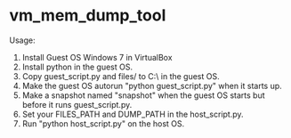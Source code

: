 # vm_mem_dump_tool

Usage:
1. Install Guest OS Windows 7 in VirtualBox
2. Install python in the guest OS.
3. Copy guest_script.py and files/ to C:\ in the guest OS.
4. Make the guest OS autorun "python guest_script.py" when it starts up.
5. Make a snapshot named "snapshot" when the guest OS starts but before it runs guest_script.py.
5. Set your FILES_PATH and DUMP_PATH in the host_script.py.
6. Run "python host_script.py" on the host OS.
